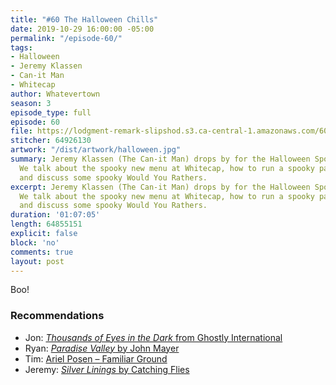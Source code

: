 ```yaml
---
title: "#60 The Halloween Chills"
date: 2019-10-29 16:00:00 -05:00
permalink: "/episode-60/"
tags:
- Halloween
- Jeremy Klassen
- Can-it Man
- Whitecap
author: Whatevertown
season: 3
episode_type: full
episode: 60
file: https://lodgment-remark-slipshod.s3.ca-central-1.amazonaws.com/60.mp3
stitcher: 64926130
artwork: "/dist/artwork/halloween.jpg"
summary: Jeremy Klassen (The Can-it Man) drops by for the Halloween Spooktacular.
  We talk about the spooky new menu at Whitecap, how to run a spooky painting business,
  and discuss some spooky Would You Rathers.
excerpt: Jeremy Klassen (The Can-it Man) drops by for the Halloween Spooktacular.
  We talk about the spooky new menu at Whitecap, how to run a spooky painting business,
  and discuss some spooky Would You Rathers.
duration: '01:07:05'
length: 64855151
explicit: false
block: 'no'
comments: true
layout: post
---
```


Boo!

### Recommendations
- Jon: [*Thousands of Eyes in the Dark* from Ghostly International](https://ghostly.bandcamp.com/album/thousands-of-eyes-in-the-dark)
- Ryan: [*Paradise Valley* by John Mayer](https://open.spotify.com/album/712VoD72K500yLhhgqCyVe?si=KlxKwVtWT0KMzdirB1_PcQ)
- Tim: [Ariel Posen – Familiar Ground](https://www.youtube.com/watch?v=53841FJDBR0)
- Jeremy: [*Silver Linings* by Catching Flies](https://open.spotify.com/album/0JPGUlvwYA8enb1XhaUIbh?si=9V1h49ZJSpqdbxAnJluzwA)

